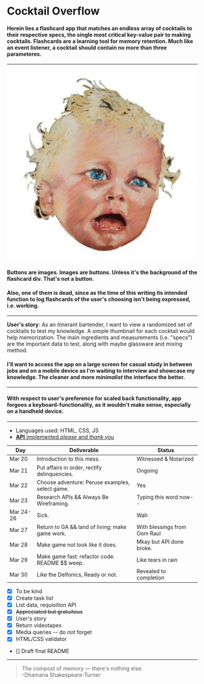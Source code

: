 # Cocktail Overflow

#### Herein lies a flashcard app that matches an endless array of cocktails to their respective specs, the single most critical key-value pair to making cocktails. Flashcards are a learning tool for memory retention. Much like an event listener, a cocktail should contain no more than three parameteres.  
---

![Wah](/img/MCToBeKind.jpeg)
#### Buttons are images. Images are buttons. Unless it's the background of the flashcard div. That's not a button. 
#### Also, one of them is dead, since as the time of this writing its intended function to log flashcards of the user's choosing isn't being expressed, i.e. working. 
---

**User's story**: As an itinerant bartender, I want to view a randomized set of cocktails to test my knowledge. A simple thumbnail for each cocktail would help memorization. The main ingredients and measurements (i.e. "specs") are the important data to test, along with maybe glassware and mixing method.

#### I'll want to access the app on a large screen for casual study in  between jobs and on a mobile device as I'm waiting to interview and showcase my knowledge. The cleaner and more _minimalist_ the interface the better.
---

#### With respect to user's preference for scaled back functionality, app forgoes a keyboard-functionality, as it wouldn't make sense, especially on a handheld device. 
---

- Languages used: HTML, CSS, JS
- [**API** implemented _please_ and _thank you_](https://www.thecocktaildb.com/api.php "The Cocktail DB") 


| Day    | Deliverable                                      | Status                |
| ------ | ------------------------------------------------ | --------------------- |
| Mar 20 | Introduction to this mess.                       | Witnessed & Notarized |
| Mar 21 | Put affairs in order, rectify delinquencies.     | Ongoing               |
| Mar 22 | Choose adventure: Peruse examples, select game.  | Yes                   |
| Mar 23 | Research APIs && Always Be Wireframing.          | Typing this word now--|
| Mar 24-26 | Sick.                                         | Wah                   |
| Mar 27 | Return to GA && land of living; make game work.                 | With blessings from Oom Raul                                    |
| Mar 28 | Make game not look like it does.                 | Mkay but API done broke.                                    |
| Mar 29 | Make game fast: refactor code. README $$ weep.                |   Like tears in  rain                                  |
| Mar 30 | Like the Delfonics, Ready or not.                  | Revealed to completion|


- [x] To be kind
- [x] Create task list
- [x] List data, requisition API
- [x] ~~Appreciated but gratuitous~~ 
- [x] User's story  
- [x] Return videotapes
- [x] Media queries -- do _not_ forget
- [x] HTML/CSS validator
- [] Draft final README
---
> The compost of memory — there's nothing else. <br>-Dhamana Shakespeare-Turner
